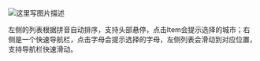 


![这里写图片描述](http://img.blog.csdn.net/20160729171814268)

左侧的列表根据拼音自动排序，支持头部悬停，点击Item会提示选择的城市；右侧是一个快速导航栏，点击字母会提示选择的字母，左侧列表会滑动到对应位置，支持导航栏快速滑动。
